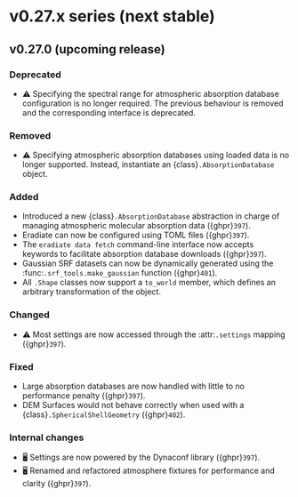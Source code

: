 # v0.27.x series (next stable)

## v0.27.0 (upcoming release)

### Deprecated

* ⚠️ Specifying the spectral range for atmospheric absorption database
  configuration is no longer required. The previous behaviour is removed and
  the corresponding interface is deprecated.

### Removed

* ⚠️ Specifying atmospheric absorption databases using loaded data is no longer
  supported. Instead, instantiate an {class}`.AbsorptionDatabase` object.

### Added

* Introduced a new {class}`.AbsorptionDatabase` abstraction in charge of
  managing atmospheric molecular absorption data ({ghpr}`397`).
* Eradiate can now be configured using TOML files ({ghpr}`397`).
* The `eradiate data fetch` command-line interface now accepts keywords to
  facilitate absorption database downloads ({ghpr}`397`).
* Gaussian SRF datasets can now be dynamically generated using the
  :func:`.srf_tools.make_gaussian` function ({ghpr}`401`).
* All `.Shape` classes now support a `to_world` member, which defines an arbitrary
  transformation of the object.

### Changed

* ⚠️ Most settings are now accessed through the :attr:`.settings` mapping
  ({ghpr}`397`).

### Fixed

* Large absorption databases are now handled with little to no performance
  penalty ({ghpr}`397`).
* DEM Surfaces would not behave correctly when used with a {class}`.SphericalShellGeometry` ({ghpr}`402`).

### Internal changes

* 🖥️ Settings are now powered by the Dynaconf library ({ghpr}`397`).
* 🖥️ Renamed and refactored atmosphere fixtures for performance and clarity
  ({ghpr}`397`).
